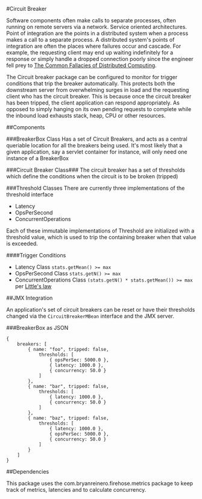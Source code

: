 #Circuit Breaker

Software components often make calls to separate processes, often running on remote servers via a network. Service oriented architectures. Point of integration are the points in a distributed system when a process makes a call to a separate process. A distributed system's points of integration are often the places where failures occur and cascade. For example, the requesting client may end up waiting indefinitely for a response or simply handle a dropped connection poorly since the engineer fell prey to [The Common Fallacies of Distributed Computing](http://en.wikipedia.org/wiki/Fallacies_of_distributed_computing).


The Circuit breaker package can be configured to monitor for trigger conditions that trip the breaker automatically. This protects both the downstream server from overwhelming surges in load and the requesting client who has the circuit breaker. This is because once the circuit breaker has been tripped, the client application can respond appropriately. As opposed to simply hanging on its own pending requests to complete while the inbound load exhausts stack, heap, CPU or other resources.

##Components

###BreakerBox Class
Has a set of Circuit Breakers, and acts as a central queriable location for all the breakers being used. It's most likely that a given application, say a servlet container for instance, will only need one instance of a BreakerBox

###Circuit Breaker Class###
The circuit breaker has a set of thresholds which define the conditions when the circuit is to be broken (tripped) 

###Threshold Classes
There are currently three implementations of the threshold interface

- Latency
- OpsPerSecond
- ConcurrentOperations

Each of these immutable implementations of Threshold are initialized with a threshold value, which is used to trip the containing breaker when that value is exceeded.

####Trigger Conditions
- Latency Class `stats.getMean() >= max `
- OpsPerSecond Class `stats.getN() >= max`
- ConcurrentOperations Class `(stats.getN() * stats.getMean()) >= max` per [Little's law](http://en.wikipedia.org/wiki/Little%27s_law)

##JMX Integration 

An application's set of circuit breakers can be reset or have their thresholds changed via the `CircuitBreakerMBean` interface and the JMX server. 

###BreakerBox as JSON
```
{ 
    breakers: [ 
        { name: "foo", tripped: false, 
            thresholds: [ 
                { opsPerSec: 5000.0 }, 
                { latency: 1000.0 }, 
                { concurrency: 50.0 } 
            ] 
        }, 
        { name: "bar", tripped: false, 
            thresholds: [ 
                { latency: 1000.0 }, 
                { concurrency: 50.0 } 
            ] 
        }, 
        { name: "baz", tripped: false, 
            thresholds: [ 
                { latency: 1000.0 }, 
                { opsPerSec: 5000.0 }, 
                { concurrency: 50.0 } 
            ] 
        } 
    ] 
}
```


##Dependencies

This package uses the com.bryanreinero.firehose.metrics package to keep track of metrics, latencies and to calculate concurrency.
